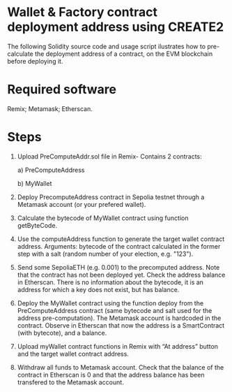 # Wallet & Factory contract deployment address using CREATE2
The following Solidity source code and usage script ilustrates how to pre-calculate the deployment address of a contract,  on the EVM blockchain before deploying it.

# Required software
Remix; Metamask; Etherscan.

# Steps

1. Upload PreComputeAddr.sol file in Remix- Contains 2 contracts:
   
     a) PreComputeAddress
   
     b) MyWallet 
3. Deploy PrecomputeAddress contract in Sepolia testnet through a Metamask account (or your prefered wallet).
4. Calculate the bytecode of MyWallet contract using function getByteCode.
5. Use the computeAddress function to generate the target wallet contract address. Arguments: bytecode of the contract calculated in the former step with a salt (random number of your election, e.g. "123").
6. Send some SepoliaETH (e.g. 0.001) to the precomputed address. Note that the contract has not been deployed yet. Check the address balance in Etherscan. There is no information about the bytecode, it is an address for which a key does not exist, but has balance.
7. Deploy the MyWallet contract using the function deploy from the PreComputeAddress contract (same bytecode and salt used for the address pre-computation). The Metamask account is hardcoded in the contract. Observe in Etherscan that now the address is a SmartContract (with bytecote), and a balance.
8. Upload myWallet contract functions in Remix with “At address” button and the target wallet contract address. 
9. Withdraw all funds to Metamask account. Check that the balance of the contract in Etherscan is 0 and that the address balance has been transfered to the Metamask account.



